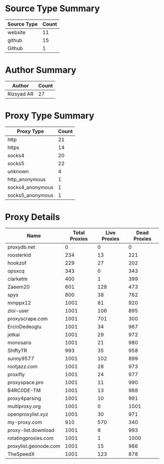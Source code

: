 # Source Type Summary

| Source Type | Count |
|-------------|-------|
| website | 11 |
| github | 15 |
| Github | 1 |


# Author Summary

| Author | Count |
|--------|-------|
| Rizsyad AR | 27 |


# Proxy Type Summary

| Proxy Type | Count |
|------------|-------|
| http | 21 |
| https | 14 |
| socks4 | 20 |
| socks5 | 22 |
| unknown | 4 |
| http_anonymous | 1 |
| socks4_anonymous | 1 |
| socks5_anonymous | 1 |


# Proxy Details

| Name | Total Proxies | Live Proxies | Dead Proxies |
|------|---------------|--------------|---------------|
| proxydb.net | 0 | 0 | 0 |
| roosterkid | 234 | 13 | 221 |
| hookzof | 229 | 27 | 202 |
| opsxcq | 343 | 0 | 343 |
| clarketm | 400 | 1 | 399 |
| Zaeem20 | 601 | 128 | 473 |
| spys | 800 | 38 | 762 |
| mmppx12 | 1001 | 81 | 920 |
| zloi-user | 1001 | 106 | 895 |
| proxyscrape.com | 1001 | 701 | 300 |
| ErcinDedeoglu | 1001 | 34 | 967 |
| jetkai | 1001 | 29 | 972 |
| monosans | 1001 | 21 | 980 |
| ShiftyTR | 993 | 35 | 958 |
| sunny9577 | 1001 | 102 | 899 |
| rootjazz.com | 1001 | 28 | 973 |
| proxifly | 1001 | 24 | 977 |
| proxyspace.pro | 1001 | 11 | 990 |
| B4RC0DE-TM | 1001 | 13 | 988 |
| proxy4parsing | 1001 | 10 | 991 |
| multiproxy.org | 1001 | 0 | 1001 |
| openproxylist.xyz | 1001 | 30 | 971 |
| my-proxy.com | 910 | 570 | 340 |
| proxy-list.download | 1001 | 8 | 993 |
| rotatingproxies.com | 1001 | 1 | 1000 |
| proxylist.geonode.com | 1001 | 15 | 986 |
| TheSpeedX | 1001 | 123 | 878 |
